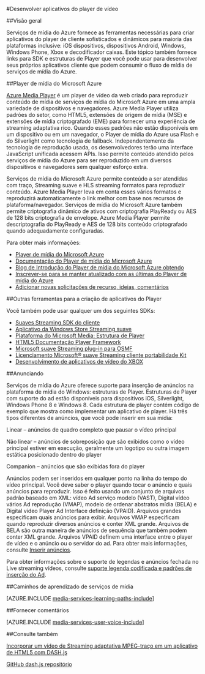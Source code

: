 <properties 
    pageTitle="Desenvolver aplicativos do player de vídeo" 
    description="O tópico fornece links para estruturas de Player e plug-ins que você pode usar para desenvolver seus próprios aplicativos cliente que podem consumir o fluxo de mídia de serviços de mídia." 
    authors="Juliako" 
    manager="erikre" 
    editor="" 
    services="media-services" 
    documentationCenter=""/>

<tags 
    ms.service="media-services" 
    ms.workload="media" 
    ms.tgt_pltfrm="na" 
    ms.devlang="na" 
    ms.topic="article" 
    ms.date="09/26/2016"
    ms.author="juliako"/>


#<a name="develop-video-player-applications"></a>Desenvolver aplicativos do player de vídeo

##<a name="overview"></a>Visão geral

Serviços de mídia do Azure fornece as ferramentas necessárias para criar aplicativos do player de cliente sofisticados e dinâmicos para maioria das plataformas inclusive: iOS dispositivos, dispositivos Android, Windows, Windows Phone, Xbox e decodificador caixas. Este tópico também fornece links para SDK e estruturas de Player que você pode usar para desenvolver seus próprios aplicativos cliente que podem consumir o fluxo de mídia de serviços de mídia do Azure.

##<a name="azure-media-player"></a>Player de mídia do Microsoft Azure

[Azure Media Player](http://aka.ms/ampinfo) é um player de vídeo da web criado para reproduzir conteúdo de mídia de serviços de mídia do Microsoft Azure em uma ampla variedade de dispositivos e navegadores. Azure Media Player utiliza padrões do setor, como HTML5, extensões de origem de mídia (MSE) e extensões de mídia criptografado (EME) para fornecer uma experiência de streaming adaptativa rico. Quando esses padrões não estão disponíveis em um dispositivo ou em um navegador, o Player de mídia do Azure usa Flash e do Silverlight como tecnologia de fallback. Independentemente da tecnologia de reprodução usada, os desenvolvedores terão uma interface JavaScript unificada acessem APIs. Isso permite conteúdo atendido pelos serviços de mídia do Azure para ser reproduzido em um diversos dispositivos e navegadores sem qualquer esforço extra.

Serviços de mídia do Microsoft Azure permite conteúdo a ser atendidas com traço, Streaming suave e HLS streaming formatos para reproduzir conteúdo. Azure Media Player leva em conta esses vários formatos e reproduzirá automaticamente o link melhor com base nos recursos de plataforma/navegador. Serviços de mídia do Microsoft Azure também permite criptografia dinâmico de ativos com criptografia PlayReady ou AES de 128 bits criptografia de envelope. Azure Media Player permite descriptografia do PlayReady e AES de 128 bits conteúdo criptografado quando adequadamente configuradas. 

Para obter mais informações:

- [Player de mídia do Microsoft Azure](http://aka.ms/ampinfo)
- [Documentação do Player de mídia do Microsoft Azure](http://aka.ms/ampdocs) 
- [Blog de Introdução do Player de mídia do Microsoft Azure obtendo](https://azure.microsoft.com/blog/2015/04/15/announcing-azure-media-player/)
- [Inscrever-se para se manter atualizado com as últimas do Player de mídia do Azure](http://aka.ms/ampsignup)
- [Adicionar novas solicitações de recurso, ideias, comentários](http://aka.ms/ampuservoice ) 


##<a name="other-tools-for-creating-player-applications"></a>Outras ferramentas para a criação de aplicativos do Player

Você também pode usar qualquer um dos seguintes SDKs:

- [Suaves Streaming SDK do cliente](http://www.iis.net/downloads/microsoft/smooth-streaming) 
- [Aplicativo da Windows Store Streaming suave](media-services-build-smooth-streaming-apps.md)
- [Plataforma do Microsoft Media: Estrutura de Player](http://playerframework.codeplex.com/) 
- [HTML5 Documentação Player Framework](http://playerframework.codeplex.com/wikipage?title=HTML5%20Player&referringTitle=Documentation) 
- [Microsoft suave Streaming plug-in para OSMF](https://www.microsoft.com/download/details.aspx?id=36057) 
- [Licenciamento Microsoft® suave Streaming cliente portabilidade Kit](http://aka.ms/sspk) 
- [Desenvolvimento de aplicativos de vídeo do XBOX](http://xbox.create.msdn.com/) 
 

##<a name="advertising"></a>Anunciando

Serviços de mídia do Azure oferece suporte para inserção de anúncios na plataforma de mídia do Windows: estruturas de Player. Estruturas de Player com suporte do ad estão disponíveis para dispositivos iOS, Silverlight, Windows Phone 8 e Windows 8. Cada estrutura de player contém código de exemplo que mostra como implementar um aplicativo de player. Há três tipos diferentes de anúncios, que você pode inserir em sua mídia:

Linear – anúncios de quadro completo que pausar o vídeo principal

Não linear – anúncios de sobreposição que são exibidos como o vídeo principal estiver em execução, geralmente um logotipo ou outra imagem estática posicionado dentro do player

Companion – anúncios que são exibidas fora do player

Anúncios podem ser inseridos em qualquer ponto na linha do tempo do vídeo principal. Você deve saber o player quando tocar o anúncio e quais anúncios para reproduzir. Isso é feito usando um conjunto de arquivos padrão baseado em XML: vídeo Ad serviço modelo (VAST), Digital vídeo vários Ad reprodução (VMAP), modelo de ordenar abstratos mídia (BELA) e Digital vídeo Player Ad Interface definição (VPAID). Arquivos grandes especificam quais anúncios para exibir. Arquivos VMAP especificam quando reproduzir diversos anúncios e conter XML grande. Arquivos de BELA são outra maneira de anúncios de sequência que também podem conter XML grande. Arquivos VPAID definem uma interface entre o player de vídeo e o anúncio ou o servidor do ad. Para obter mais informações, consulte [Inserir anúncios](https://msdn.microsoft.com/library/dn387398.aspx).

Para obter informações sobre o suporte de legendas e anúncios fechada no Live streaming vídeos, consulte [suporte legenda codificada e padrões de inserção do Ad](https://msdn.microsoft.com/library/c49e0b4d-357e-4cca-95e5-2288924d1ff3#caption_ad).


##<a name="media-services-learning-paths"></a>Caminhos de aprendizado de serviços de mídia

[AZURE.INCLUDE [media-services-learning-paths-include](../../includes/media-services-learning-paths-include.md)]

##<a name="provide-feedback"></a>Fornecer comentários

[AZURE.INCLUDE [media-services-user-voice-include](../../includes/media-services-user-voice-include.md)]

##<a name="see-also"></a>Consulte também

[Incorporar um vídeo de Streaming adaptativa MPEG-traço em um aplicativo de HTML5 com DASH.js](media-services-embed-mpeg-dash-in-html5.md)

[GitHub dash.js repositório](https://github.com/Dash-Industry-Forum/dash.js)
 
